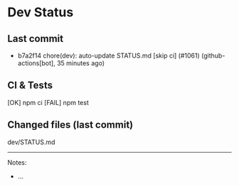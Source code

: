 # Dev Status

## Last commit
- b7a2f14 chore(dev): auto-update STATUS.md [skip ci] (#1061) (github-actions[bot], 35 minutes ago)
## CI & Tests
[OK] npm ci
[FAIL] npm test

## Changed files (last commit)
dev/STATUS.md

---
Notes:
- ...
